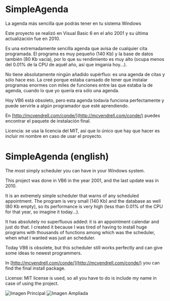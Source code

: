 SimpleAgenda
============

La agenda más sencilla que podrás tener en tu sistema Windows

Este proyecto se realizó en Visual Basic 6 en el año 2001 y su última actualización fue en 2010.

Es una extremadamente sencilla agenda que avisa de cualquier cita programada. El programa es muy pequeño (140 Kb) y la base de datos también (80 Kb vacía), por lo que su rendimiento es muy alto (ocupa menos del 0.01% de la CPU de aquél año, así que imgania hoy...).

No tiene absolutamente ningún añadido supérfluo: es una agenda de citas y sólo hace eso. La creé porque estaba cansado de tener que instalar programas enormes con miles de funciones entre las que estaba la de agenda, cuando lo que yo quería era sólo una agenda.

Hoy VB6 está obsoleto, pero esta agenda todavía funciona perfectamente y puede servirle a algún programador que esté aprendiendo.

En [http://mcvendrell.com/conde/](http://mcvendrell.com/conde/) puedes encontrar el paquete de instalación final.

Licencia: se usa la licencia del MIT, así que lo único que hay que hacer es incluir mi nombre en caso de usar el proyecto.

SimpleAgenda (english)
======================

The most simply scheduler you can have in your Windows system. 

This project was done in VB6 in the year 2001, and the last update was in 2010.

It is an extremely simple scheduler that warns of any scheduled appointment. The program is very small (140 Kb) and the database as well (80 Kb empty), so its performance is very high (less than 0.01% of the CPU for that year, so imagine it today...). 

It has absolutely no superfluous added: it is an appointment calendar and just do that. I created it because I was tired of having to install huge programs with thousands of functions among which was the scheduler, when what I wanted was just an scheduler.

Today VB6 is obsolete, but this scheduler still works perfectly and can give some ideas to newest programmers.

In [http://mcvendrell.com/conde/](http://mcvendrell.com/conde/) you can find the final install package.

License: MIT license is used, so all you have to do is include my name in case of using the project.

![Imagen Principal](http://manuel.conde.name/SimpleAgenda/SimpleAgenda1.jpg)
![Imagen Ampliada](http://manuel.conde.name/SimpleAgenda/SimpleAgenda2.jpg)
